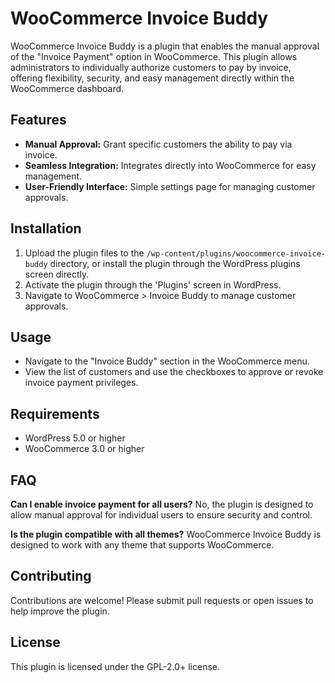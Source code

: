 # WooCommerce Invoice Buddy

WooCommerce Invoice Buddy is a plugin that enables the manual approval of the "Invoice Payment" option in WooCommerce. This plugin allows administrators to individually authorize customers to pay by invoice, offering flexibility, security, and easy management directly within the WooCommerce dashboard.

## Features

- **Manual Approval:** Grant specific customers the ability to pay via invoice.
- **Seamless Integration:** Integrates directly into WooCommerce for easy management.
- **User-Friendly Interface:** Simple settings page for managing customer approvals.

## Installation

1. Upload the plugin files to the `/wp-content/plugins/woocommerce-invoice-buddy` directory, or install the plugin through the WordPress plugins screen directly.
2. Activate the plugin through the 'Plugins' screen in WordPress.
3. Navigate to WooCommerce > Invoice Buddy to manage customer approvals.

## Usage

- Navigate to the "Invoice Buddy" section in the WooCommerce menu.
- View the list of customers and use the checkboxes to approve or revoke invoice payment privileges.

## Requirements

- WordPress 5.0 or higher
- WooCommerce 3.0 or higher

## FAQ

**Can I enable invoice payment for all users?**
No, the plugin is designed to allow manual approval for individual users to ensure security and control.

**Is the plugin compatible with all themes?**
WooCommerce Invoice Buddy is designed to work with any theme that supports WooCommerce.

## Contributing

Contributions are welcome! Please submit pull requests or open issues to help improve the plugin.

## License

This plugin is licensed under the GPL-2.0+ license.
